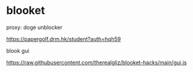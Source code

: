 # blooket

proxy: doge unblocker

https://papergolf.drm.hk/student?auth=hqh59

blook gui

https://raw.githubusercontent.com/therealgliz/blooket-hacks/main/gui.js
